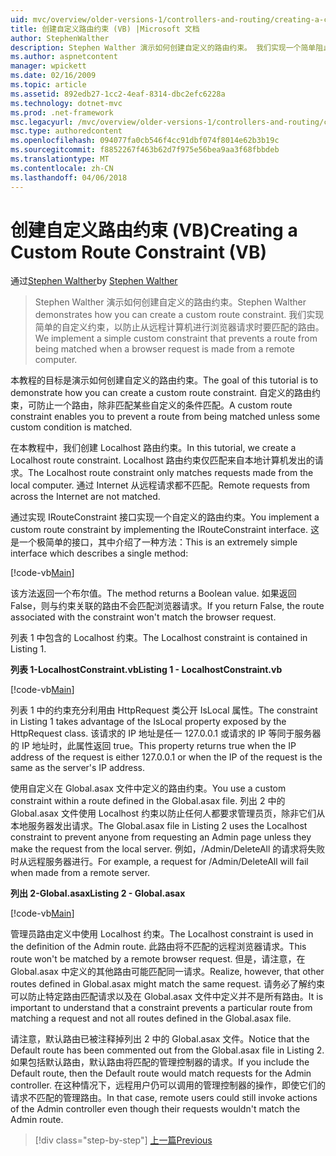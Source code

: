 ```yaml
---
uid: mvc/overview/older-versions-1/controllers-and-routing/creating-a-custom-route-constraint-vb
title: 创建自定义路由约束 (VB) |Microsoft 文档
author: StephenWalther
description: Stephen Walther 演示如何创建自定义的路由约束。 我们实现一个简单阻止路由的自定义约束匹配 w...
ms.author: aspnetcontent
manager: wpickett
ms.date: 02/16/2009
ms.topic: article
ms.assetid: 892edb27-1cc2-4eaf-8314-dbc2efc6228a
ms.technology: dotnet-mvc
ms.prod: .net-framework
msc.legacyurl: /mvc/overview/older-versions-1/controllers-and-routing/creating-a-custom-route-constraint-vb
msc.type: authoredcontent
ms.openlocfilehash: 094077fa0cb546f4cc91dbf074f8014e62b3b19c
ms.sourcegitcommit: f8852267f463b62d7f975e56bea9aa3f68fbbdeb
ms.translationtype: MT
ms.contentlocale: zh-CN
ms.lasthandoff: 04/06/2018
---
```

<a name="creating-a-custom-route-constraint-vb"></a><span data-ttu-id="299e8-104">创建自定义路由约束 (VB)</span><span class="sxs-lookup"><span data-stu-id="299e8-104">Creating a Custom Route Constraint (VB)</span></span>
====================
<span data-ttu-id="299e8-105">通过[Stephen Walther](https://github.com/StephenWalther)</span><span class="sxs-lookup"><span data-stu-id="299e8-105">by [Stephen Walther](https://github.com/StephenWalther)</span></span>

> <span data-ttu-id="299e8-106">Stephen Walther 演示如何创建自定义的路由约束。</span><span class="sxs-lookup"><span data-stu-id="299e8-106">Stephen Walther demonstrates how you can create a custom route constraint.</span></span> <span data-ttu-id="299e8-107">我们实现简单的自定义约束，以防止从远程计算机进行浏览器请求时要匹配的路由。</span><span class="sxs-lookup"><span data-stu-id="299e8-107">We implement a simple custom constraint that prevents a route from being matched when a browser request is made from a remote computer.</span></span>


<span data-ttu-id="299e8-108">本教程的目标是演示如何创建自定义的路由约束。</span><span class="sxs-lookup"><span data-stu-id="299e8-108">The goal of this tutorial is to demonstrate how you can create a custom route constraint.</span></span> <span data-ttu-id="299e8-109">自定义的路由约束，可防止一个路由，除非匹配某些自定义的条件匹配。</span><span class="sxs-lookup"><span data-stu-id="299e8-109">A custom route constraint enables you to prevent a route from being matched unless some custom condition is matched.</span></span>

<span data-ttu-id="299e8-110">在本教程中，我们创建 Localhost 路由约束。</span><span class="sxs-lookup"><span data-stu-id="299e8-110">In this tutorial, we create a Localhost route constraint.</span></span> <span data-ttu-id="299e8-111">Localhost 路由约束仅匹配来自本地计算机发出的请求。</span><span class="sxs-lookup"><span data-stu-id="299e8-111">The Localhost route constraint only matches requests made from the local computer.</span></span> <span data-ttu-id="299e8-112">通过 Internet 从远程请求都不匹配。</span><span class="sxs-lookup"><span data-stu-id="299e8-112">Remote requests from across the Internet are not matched.</span></span>

<span data-ttu-id="299e8-113">通过实现 IRouteConstraint 接口实现一个自定义的路由约束。</span><span class="sxs-lookup"><span data-stu-id="299e8-113">You implement a custom route constraint by implementing the IRouteConstraint interface.</span></span> <span data-ttu-id="299e8-114">这是一个极简单的接口，其中介绍了一种方法：</span><span class="sxs-lookup"><span data-stu-id="299e8-114">This is an extremely simple interface which describes a single method:</span></span>

[!code-vb[Main](creating-a-custom-route-constraint-vb/samples/sample1.vb)]

<span data-ttu-id="299e8-115">该方法返回一个布尔值。</span><span class="sxs-lookup"><span data-stu-id="299e8-115">The method returns a Boolean value.</span></span> <span data-ttu-id="299e8-116">如果返回 False，则与约束关联的路由不会匹配浏览器请求。</span><span class="sxs-lookup"><span data-stu-id="299e8-116">If you return False, the route associated with the constraint won't match the browser request.</span></span>

<span data-ttu-id="299e8-117">列表 1 中包含的 Localhost 约束。</span><span class="sxs-lookup"><span data-stu-id="299e8-117">The Localhost constraint is contained in Listing 1.</span></span>

<span data-ttu-id="299e8-118">**列表 1-LocalhostConstraint.vb**</span><span class="sxs-lookup"><span data-stu-id="299e8-118">**Listing 1 - LocalhostConstraint.vb**</span></span>

[!code-vb[Main](creating-a-custom-route-constraint-vb/samples/sample2.vb)]

<span data-ttu-id="299e8-119">列表 1 中的约束充分利用由 HttpRequest 类公开 IsLocal 属性。</span><span class="sxs-lookup"><span data-stu-id="299e8-119">The constraint in Listing 1 takes advantage of the IsLocal property exposed by the HttpRequest class.</span></span> <span data-ttu-id="299e8-120">该请求的 IP 地址是任一 127.0.0.1 或请求的 IP 等同于服务器的 IP 地址时，此属性返回 true。</span><span class="sxs-lookup"><span data-stu-id="299e8-120">This property returns true when the IP address of the request is either 127.0.0.1 or when the IP of the request is the same as the server's IP address.</span></span>

<span data-ttu-id="299e8-121">使用自定义在 Global.asax 文件中定义的路由约束。</span><span class="sxs-lookup"><span data-stu-id="299e8-121">You use a custom constraint within a route defined in the Global.asax file.</span></span> <span data-ttu-id="299e8-122">列出 2 中的 Global.asax 文件使用 Localhost 约束以防止任何人都要求管理员页，除非它们从本地服务器发出请求。</span><span class="sxs-lookup"><span data-stu-id="299e8-122">The Global.asax file in Listing 2 uses the Localhost constraint to prevent anyone from requesting an Admin page unless they make the request from the local server.</span></span> <span data-ttu-id="299e8-123">例如，/Admin/DeleteAll 的请求将失败时从远程服务器进行。</span><span class="sxs-lookup"><span data-stu-id="299e8-123">For example, a request for /Admin/DeleteAll will fail when made from a remote server.</span></span>

<span data-ttu-id="299e8-124">**列出 2-Global.asax**</span><span class="sxs-lookup"><span data-stu-id="299e8-124">**Listing 2 - Global.asax**</span></span>

[!code-vb[Main](creating-a-custom-route-constraint-vb/samples/sample3.vb)]

<span data-ttu-id="299e8-125">管理员路由定义中使用 Localhost 约束。</span><span class="sxs-lookup"><span data-stu-id="299e8-125">The Localhost constraint is used in the definition of the Admin route.</span></span> <span data-ttu-id="299e8-126">此路由将不匹配的远程浏览器请求。</span><span class="sxs-lookup"><span data-stu-id="299e8-126">This route won't be matched by a remote browser request.</span></span> <span data-ttu-id="299e8-127">但是，请注意，在 Global.asax 中定义的其他路由可能匹配同一请求。</span><span class="sxs-lookup"><span data-stu-id="299e8-127">Realize, however, that other routes defined in Global.asax might match the same request.</span></span> <span data-ttu-id="299e8-128">请务必了解约束可以防止特定路由匹配请求以及在 Global.asax 文件中定义并不是所有路由。</span><span class="sxs-lookup"><span data-stu-id="299e8-128">It is important to understand that a constraint prevents a particular route from matching a request and not all routes defined in the Global.asax file.</span></span>

<span data-ttu-id="299e8-129">请注意，默认路由已被注释掉列出 2 中的 Global.asax 文件。</span><span class="sxs-lookup"><span data-stu-id="299e8-129">Notice that the Default route has been commented out from the Global.asax file in Listing 2.</span></span> <span data-ttu-id="299e8-130">如果包括默认路由，默认路由将匹配的管理控制器的请求。</span><span class="sxs-lookup"><span data-stu-id="299e8-130">If you include the Default route, then the Default route would match requests for the Admin controller.</span></span> <span data-ttu-id="299e8-131">在这种情况下，远程用户仍可以调用的管理控制器的操作，即使它们的请求不匹配的管理路由。</span><span class="sxs-lookup"><span data-stu-id="299e8-131">In that case, remote users could still invoke actions of the Admin controller even though their requests wouldn't match the Admin route.</span></span>

> [!div class="step-by-step"]
> [<span data-ttu-id="299e8-132">上一篇</span><span class="sxs-lookup"><span data-stu-id="299e8-132">Previous</span></span>](creating-a-route-constraint-vb.md)
